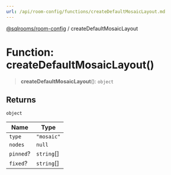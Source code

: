 ```yaml
---
url: /api/room-config/functions/createDefaultMosaicLayout.md
---
```

[@sqlrooms/room-config](../index.md) / createDefaultMosaicLayout

# Function: createDefaultMosaicLayout()

> **createDefaultMosaicLayout**(): `object`

## Returns

`object`

| Name | Type |
| ------ | ------ |
|  `type` | `"mosaic"` |
|  `nodes` | `null` | `string` | [`MosaicLayoutParent`](../type-aliases/MosaicLayoutParent.md) |
|  `pinned`? | `string`\[] |
|  `fixed`? | `string`\[] |
